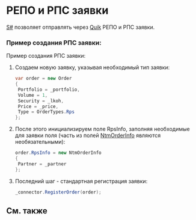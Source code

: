 # РЕПО и РПС заявки

[S\#](StockSharpAbout.md) позволяет отправлять через [Quik](Quik.md) РЕПО и РПС заявки. 

### Пример создания РПС заявки:

Пример создания РПС заявки:

1. Создаем новую заявку, указывая необходимый тип заявки: 

   ```cs
   var order = new Order
   {
   	Portfolio = _portfolio,
   	Volume = 1,
   	Security = _lkoh,
   	Price = _price,
   	Type = OrderTypes.Rps
   };
   ```
2. После этого инициализируем поле RpsInfo, заполняя необходимые для заявки поля (часть из полей [NtmOrderInfo](xref:StockSharp.Messages.NtmOrderInfo) являются необязательными): 

   ```cs
   order.RpsInfo = new NtmOrderInfo
   {
   	Partner = _partner
   };
   ```
3. Последний шаг \- стандартная регистрация заявки: 

   ```cs
   _connector.RegisterOrder(order);
   ```

## См. также
